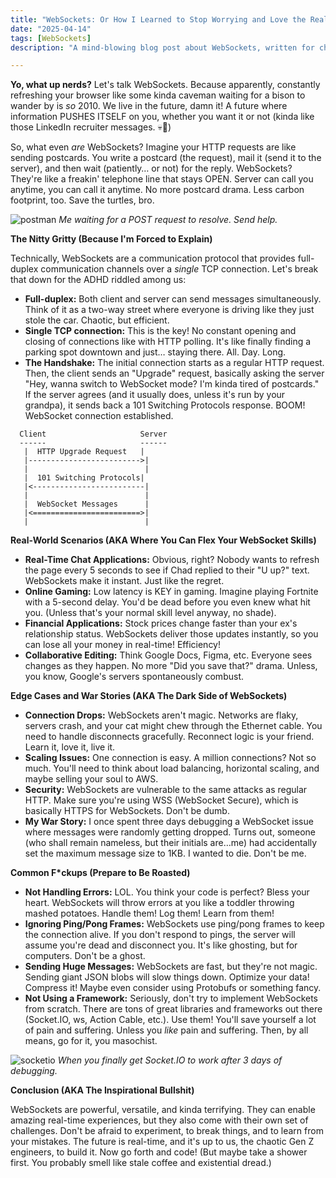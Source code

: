 ```yaml
---
title: "WebSockets: Or How I Learned to Stop Worrying and Love the Real-Time Apocalypse"
date: "2025-04-14"
tags: [WebSockets]
description: "A mind-blowing blog post about WebSockets, written for chaotic Gen Z engineers. Prepare for existential dread mixed with surprisingly useful tech info."

---
```


**Yo, what up nerds?** Let's talk WebSockets. Because apparently, constantly refreshing your browser like some kinda caveman waiting for a bison to wander by is *so* 2010. We live in the future, damn it! A future where information PUSHES ITSELF on you, whether you want it or not (kinda like those LinkedIn recruiter messages. 💀🙏)

So, what even *are* WebSockets? Imagine your HTTP requests are like sending postcards. You write a postcard (the request), mail it (send it to the server), and then wait (patiently… or not) for the reply. WebSockets? They're like a freakin' telephone line that stays OPEN. Server can call you anytime, you can call it anytime. No more postcard drama. Less carbon footprint, too. Save the turtles, bro.

![postman](https://i.kym-cdn.com/photos/images/newsfeed/001/449/195/5c5.jpg)
*Me waiting for a POST request to resolve. Send help.*

**The Nitty Gritty (Because I'm Forced to Explain)**

Technically, WebSockets are a communication protocol that provides full-duplex communication channels over a *single* TCP connection. Let's break that down for the ADHD riddled among us:

*   **Full-duplex:** Both client and server can send messages simultaneously. Think of it as a two-way street where everyone is driving like they just stole the car. Chaotic, but efficient.
*   **Single TCP connection:** This is the key! No constant opening and closing of connections like with HTTP polling. It's like finally finding a parking spot downtown and just… staying there. All. Day. Long.
*   **The Handshake:** The initial connection starts as a regular HTTP request. Then, the client sends an "Upgrade" request, basically asking the server "Hey, wanna switch to WebSocket mode? I'm kinda tired of postcards." If the server agrees (and it usually does, unless it's run by your grandpa), it sends back a 101 Switching Protocols response. BOOM! WebSocket connection established.

```ascii
  Client                     Server
  ------                     ------
   |  HTTP Upgrade Request   |
   |------------------------->|
   |                          |
   |  101 Switching Protocols|
   |<-------------------------|
   |                          |
   |  WebSocket Messages      |
   |<========================>|
   |                          |
```

**Real-World Scenarios (AKA Where You Can Flex Your WebSocket Skills)**

*   **Real-Time Chat Applications:** Obvious, right? Nobody wants to refresh the page every 5 seconds to see if Chad replied to their "U up?" text. WebSockets make it instant. Just like the regret.
*   **Online Gaming:** Low latency is KEY in gaming. Imagine playing Fortnite with a 5-second delay. You'd be dead before you even knew what hit you. (Unless that's your normal skill level anyway, no shade).
*   **Financial Applications:** Stock prices change faster than your ex's relationship status. WebSockets deliver those updates instantly, so you can lose all your money in real-time! Efficiency!
*   **Collaborative Editing:** Think Google Docs, Figma, etc. Everyone sees changes as they happen. No more "Did you save that?" drama. Unless, you know, Google's servers spontaneously combust.

**Edge Cases and War Stories (AKA The Dark Side of WebSockets)**

*   **Connection Drops:** WebSockets aren't magic. Networks are flaky, servers crash, and your cat might chew through the Ethernet cable. You need to handle disconnects gracefully. Reconnect logic is your friend. Learn it, love it, live it.
*   **Scaling Issues:** One connection is easy. A million connections? Not so much. You'll need to think about load balancing, horizontal scaling, and maybe selling your soul to AWS.
*   **Security:** WebSockets are vulnerable to the same attacks as regular HTTP. Make sure you're using WSS (WebSocket Secure), which is basically HTTPS for WebSockets. Don't be dumb.
*   **My War Story:** I once spent three days debugging a WebSocket issue where messages were randomly getting dropped. Turns out, someone (who shall remain nameless, but their initials are…me) had accidentally set the maximum message size to 1KB. I wanted to die. Don't be me.

**Common F\*ckups (Prepare to Be Roasted)**

*   **Not Handling Errors:** LOL. You think your code is perfect? Bless your heart. WebSockets will throw errors at you like a toddler throwing mashed potatoes. Handle them! Log them! Learn from them!
*   **Ignoring Ping/Pong Frames:** WebSockets use ping/pong frames to keep the connection alive. If you don't respond to pings, the server will assume you're dead and disconnect you. It's like ghosting, but for computers. Don't be a ghost.
*   **Sending Huge Messages:** WebSockets are fast, but they're not magic. Sending giant JSON blobs will slow things down. Optimize your data! Compress it! Maybe even consider using Protobufs or something fancy.
*   **Not Using a Framework:** Seriously, don't try to implement WebSockets from scratch. There are tons of great libraries and frameworks out there (Socket.IO, ws, Action Cable, etc.). Use them! You'll save yourself a lot of pain and suffering. Unless you *like* pain and suffering. Then, by all means, go for it, you masochist.

![socketio](https://i.imgflip.com/6v086e.jpg)
*When you finally get Socket.IO to work after 3 days of debugging.*

**Conclusion (AKA The Inspirational Bullshit)**

WebSockets are powerful, versatile, and kinda terrifying. They can enable amazing real-time experiences, but they also come with their own set of challenges. Don't be afraid to experiment, to break things, and to learn from your mistakes. The future is real-time, and it's up to us, the chaotic Gen Z engineers, to build it. Now go forth and code! (But maybe take a shower first. You probably smell like stale coffee and existential dread.)
